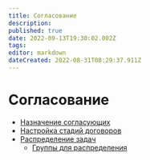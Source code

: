 ```yaml
---
title: Согласование
description: 
published: true
date: 2022-09-13T19:30:02.002Z
tags: 
editor: markdown
dateCreated: 2022-08-31T08:29:37.911Z
---
```


# Согласование

* [Назначение согласующих](naznachenie-soglasuyushikh.md)
* [Настройка стадий договоров](nastroika-stadii-dogovorov.md)
* [Распределение задач](raspredelenie-zadach-po-soglasovaniyu-dogovorov/)
  * [Группы для распределения](raspredelenie-zadach-po-soglasovaniyu-dogovorov/gruppa-dlya-raspredeleniya.md)
